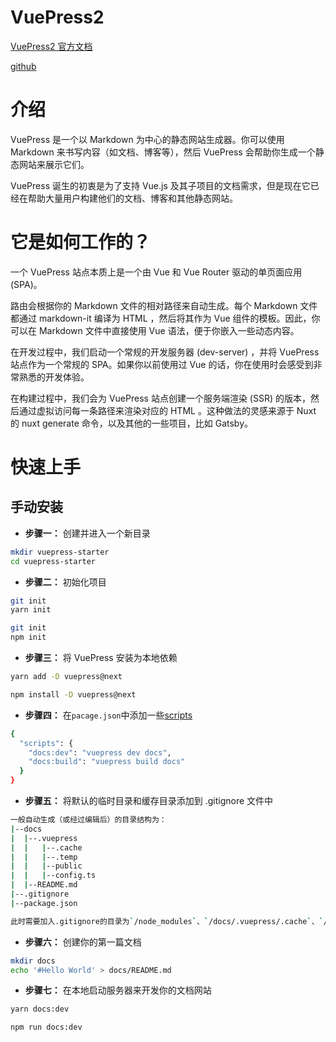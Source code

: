 # VuePress2

[VuePress2 官方文档](https://vuepress2.netlify.app/zh/)

[github](https://github.com/vuepress/vuepress-next)

# 介绍

VuePress 是一个以 Markdown 为中心的静态网站生成器。你可以使用 Markdown 来书写内容（如文档、博客等），然后 VuePress 会帮助你生成一个静态网站来展示它们。

VuePress 诞生的初衷是为了支持 Vue.js 及其子项目的文档需求，但是现在它已经在帮助大量用户构建他们的文档、博客和其他静态网站。

# 它是如何工作的？

一个 VuePress 站点本质上是一个由 Vue 和 Vue Router 驱动的单页面应用 (SPA)。

路由会根据你的 Markdown 文件的相对路径来自动生成。每个 Markdown 文件都通过 markdown-it 编译为 HTML ，然后将其作为 Vue 组件的模板。因此，你可以在 Markdown 文件中直接使用 Vue 语法，便于你嵌入一些动态内容。

在开发过程中，我们启动一个常规的开发服务器 (dev-server) ，并将 VuePress 站点作为一个常规的 SPA。如果你以前使用过 Vue 的话，你在使用时会感受到非常熟悉的开发体验。

在构建过程中，我们会为 VuePress 站点创建一个服务端渲染 (SSR) 的版本，然后通过虚拟访问每一条路径来渲染对应的 HTML 。这种做法的灵感来源于 Nuxt 的 nuxt generate 命令，以及其他的一些项目，比如 Gatsby。

# 快速上手

## 手动安装

- **步骤一：** 创建并进入一个新目录

```sh
mkdir vuepress-starter
cd vuepress-starter
```

- **步骤二：** 初始化项目
<CodeGroup>

  <CodeGroupItem title="YARN" active>

```bash
git init
yarn init
```

  </CodeGroupItem>

  <CodeGroupItem title="NPM">

```bash
git init
npm init
```

  </CodeGroupItem>

</CodeGroup>

- **步骤三：** 将 VuePress 安装为本地依赖
<CodeGroup>

  <CodeGroupItem title="YARN" active>

```bash
yarn add -D vuepress@next
```

  </CodeGroupItem>

  <CodeGroupItem title="NPM">

```bash
npm install -D vuepress@next
```

  </CodeGroupItem>

</CodeGroup>

- **步骤四：** 在`pacage.json`中添加一些[scripts](https://classic.yarnpkg.com/zh-Hans/docs/package-json#toc-scripts)

```sh
{
  "scripts": {
    "docs:dev": "vuepress dev docs",
    "docs:build": "vuepress build docs"
  }
}
```

- **步骤五：** 将默认的临时目录和缓存目录添加到 .gitignore 文件中

```sh
一般自动生成（或经过编辑后）的目录结构为：
|--docs
|  |--.vuepress
|  |   |--.cache
|  |   |--.temp
|  |   |--public
|  |   |--config.ts
|  |--README.md
|--.gitignore
|--package.json

此时需要加入.gitignore的目录为`/node_modules`、`/docs/.vuepress/.cache`、`/docs/.vuepress/.temp`
```

- **步骤六：** 创建你的第一篇文档

```sh
mkdir docs
echo '#Hello World' > docs/README.md
```

- **步骤七：** 在本地启动服务器来开发你的文档网站
<CodeGroup>

  <CodeGroupItem title="YARN" active>

```bash
yarn docs:dev
```

  </CodeGroupItem>

  <CodeGroupItem title="NPM">

```bash
npm run docs:dev
```

  </CodeGroupItem>

</CodeGroup>
